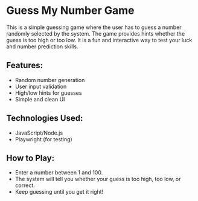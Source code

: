 # Guess My Number Game

This is a simple guessing game where the user has to guess a number randomly selected by the system. The game provides hints whether the guess is too high or too low. It is a fun and interactive way to test your luck and number prediction skills.

## Features:
- Random number generation
- User input validation
- High/low hints for guesses
- Simple and clean UI

## Technologies Used:
- JavaScript/Node.js
- Playwright (for testing)

## How to Play:
- Enter a number between 1 and 100.
- The system will tell you whether your guess is too high, too low, or correct.
- Keep guessing until you get it right!
